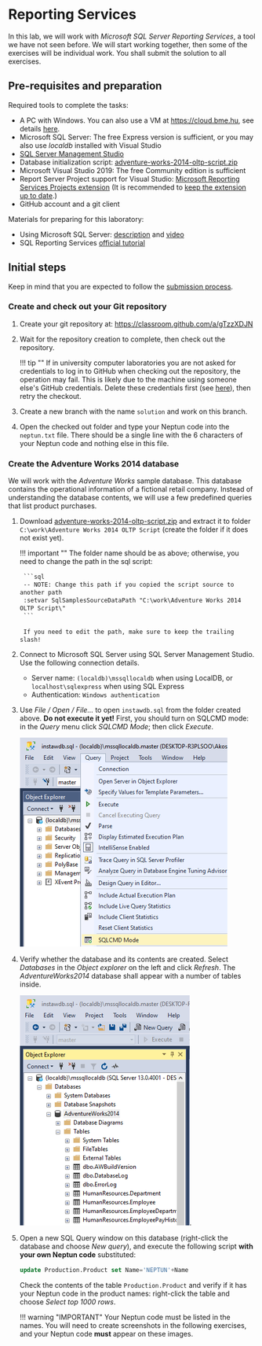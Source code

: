 ﻿# Reporting Services

In this lab, we will work with _Microsoft SQL Server Reporting Services_, a tool we have not seen before. We will start working together, then some of the exercises will be individual work. You shall submit the solution to all exercises.

## Pre-requisites and preparation

Required tools to complete the tasks:

- A PC with Windows. You can also use a VM at <https://cloud.bme.hu>, see details [here](../bme-cloud-vm.md).
- Microsoft SQL Server: The free Express version is sufficient, or you may also use _localdb_ installed with Visual Studio
- [SQL Server Management Studio](https://docs.microsoft.com/en-us/sql/ssms/download-sql-server-management-studio-ssms)
- Database initialization script: [adventure-works-2014-oltp-script.zip](adventure-works-2014-oltp-script.zip)
- Microsoft Visual Studio 2019: The free Community edition is sufficient
- Report Server Project support for Visual Studio: [Microsoft Reporting Services Projects extension](https://marketplace.visualstudio.com/items?itemName=ProBITools.MicrosoftReportProjectsforVisualStudio) (It is recommended to [keep the extension up to date](https://docs.microsoft.com/en-us/visualstudio/extensibility/how-to-update-a-visual-studio-extension?view=vs-2019).)
- GitHub account and a git client

Materials for preparing for this laboratory:

- Using Microsoft SQL Server: [description](https://bmeviauac01.github.io/datadriven-en/db/mssql/) and [video](https://web.microsoftstream.com/video/98a6697d-daec-4a5f-82b6-8e96f06302e8)
- SQL Reporting Services [official tutorial](https://docs.microsoft.com/en-us/sql/reporting-services/create-a-basic-table-report-ssrs-tutorial)

## Initial steps

Keep in mind that you are expected to follow the [submission process](../GitHub.md).

### Create and check out your Git repository

1. Create your git repository at: <https://classroom.github.com/a/gTzzXDJN>

1. Wait for the repository creation to complete, then check out the repository.

    !!! tip ""
        If in university computer laboratories you are not asked for credentials to log in to GitHub when checking out the repository, the operation may fail. This is likely due to the machine using someone else's GitHub credentials. Delete these credentials first (see [here](../GitHub-credentials.md)), then retry the checkout.

1. Create a new branch with the name `solution` and work on this branch.

1. Open the checked out folder and type your Neptun code into the `neptun.txt` file. There should be a single line with the 6 characters of your Neptun code and nothing else in this file.

### Create the Adventure Works 2014 database

We will work with the _Adventure Works_ sample database. This database contains the operational information of a fictional retail company. Instead of understanding the database contents, we will use a few predefined queries that list product purchases.

1. Download [adventure-works-2014-oltp-script.zip](adventure-works-2014-oltp-script.zip) and extract it to folder `C:\work\Adventure Works 2014 OLTP Script` (create the folder if it does not exist yet).

    !!! important ""
        The folder name should be as above; otherwise, you need to change the path in the sql script:

        ```sql
        -- NOTE: Change this path if you copied the script source to another path
        :setvar SqlSamplesSourceDataPath "C:\work\Adventure Works 2014 OLTP Script\"
        ```

        If you need to edit the path, make sure to keep the trailing slash!

1. Connect to Microsoft SQL Server using SQL Server Management Studio. Use the following connection details.

    - Server name: `(localdb)\mssqllocaldb` when using LocalDB, or `localhost\sqlexpress` when using SQL Express
    - Authentication: `Windows authentication`

1. Use _File / Open / File..._ to open `instawdb.sql` from the folder created above. **Do not execute it yet!** First, you should turn on SQLCMD mode: in the _Query_ menu click _SQLCMD Mode_; then click _Execute_.

    ![SQLCMD mode](../images/sql-management-sqlcmd-mode.png)

1. Verify whether the database and its contents are created. Select _Databases_ in the _Object explorer_ on the left and click _Refresh_. The _AdventureWorks2014_ database shall appear with a number of tables inside.

    ![AdventureWorks database tables](../images/reportingservices/rs-adventureworks-tablak.png).

1. Open a new SQL Query window on this database (right-click the database and choose _New query_), and execute the following script **with your own Neptun code** substituted:

    ```sql
    update Production.Product set Name='NEPTUN'+Name
    ```

    Check the contents of the table `Production.Product` and verify if it has your Neptun code in the product names: right-click the table and choose _Select top 1000 rows_.

    !!! warning "IMPORTANT"
        Your Neptun code must be listed in the names. You will need to create screenshots in the following exercises, and your Neptun code **must** appear on these images.
